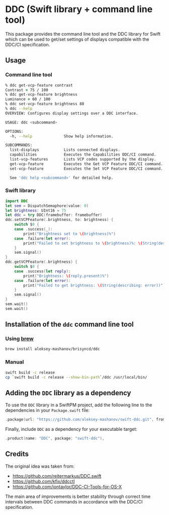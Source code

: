 # DDC (Swift library + command line tool)

This package provides the command line tool and the DDC library for Swift which can be used
to get/set settings of displays compatible with the DDC/CI specification.

## Usage

### Command line tool

```zsh
% ddc get-vcp-feature contrast  
Contrast = 75 / 100
% ddc get-vcp-feature brightness   
Luminance = 60 / 100
% ddc set-vcp-feature brightness 80
% ddc --help                         
OVERVIEW: Configures display settings over a DDC interface.

USAGE: ddc <subcommand>

OPTIONS:
  -h, --help              Show help information.

SUBCOMMANDS:
  list-displays           Lists connected displays.
  capabilities            Executes the Capabilities DDC/CI command.
  list-vcp-features       Lists VCP codes supported by the display.
  get-vcp-feature         Executes the Get VCP Feature DDC/CI command.
  set-vcp-feature         Executes the Set VCP Feature DDC/CI command.

  See 'ddc help <subcommand>' for detailed help.
```

### Swift library

```swift
import DDC
let sem = DispatchSemaphore(value: 0)
let brightness: UInt16 = 75
let ddc = try DDC(framebuffer: framebuffer)
ddc.setVCPFeature(.brightness, to: brightness) {
	switch $0 {
	case .success(_):
		print("Brightness set to \(brightness)%")
	case .failure(let error):
		print("Failed to set brightness to \(brightness)%: \(String(describing: error))")
	}
	sem.signal()
}
ddc.getVCPFeature(.brightness) {
	switch $0 {
	case .success(let reply):
		print("Brightness: \(reply.present)%")
	case .failure(let error):
		print("Failed to get brightness: \(String(describing: error))")
	}
	sem.signal()
}
sem.wait()
sem.wait()
```

## Installation of the `ddc` command line tool

### Using [brew](https://brew.sh/)

```sh
brew install aleksey-mashanov/brisyncd/ddc
```

### Manual

```sh
swift build -c release
cp `swift build -c release --show-bin-path`/ddc /usr/local/bin/
```

## Adding the `DDC` library as a dependency

To use the `DDC` library in a SwiftPM project, add the following line to the dependencies
in your `Package.swift` file:

```swift
.package(url: "https://github.com/aleksey-mashanov/swift-ddc.git", from: "1.0.0"),
```

Finally, include `DDC` as a dependency for your executable target:

```swift
.product(name: "DDC", package: "swift-ddc"),
```

## Credits

The original idea was taken from:
- https://github.com/reitermarkus/DDC.swift
- https://github.com/kfix/ddcctl
- https://github.com/jontaylor/DDC-CI-Tools-for-OS-X

The main area of improvements is better stability through correct time
intervals between DDC commands in accordance with the DDC/CI specification.  
